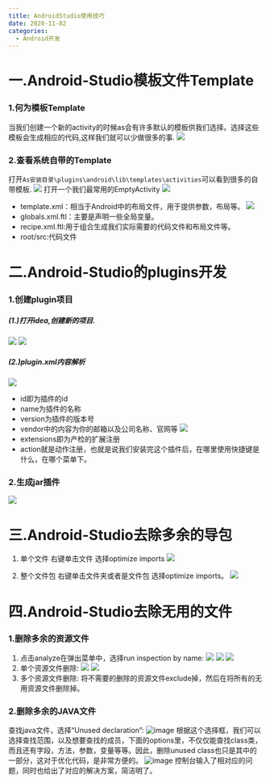 ```yaml
---
title: AndroidStudio使用技巧
date: 2020-11-02
categories: 
  - Android开发
---
```


# 一.Android-Studio模板文件Template
### 1.何为模板Template
当我们创建一个新的activity的时候as会有许多默认的模板供我们选择。选择这些模板会生成相应的代码,这样我们就可以少做很多的事.
![](/images/54d5874631080ca90cc4102af739f29f.webp)

### 2.查看系统自带的Template
打开``As安装目录\plugins\android\lib\templates\activities``可以看到很多的自带模板.
![](/images/5704f62e0f11e9d04d045685c07a8f05.webp)
打开一个我们最常用的EmptyActivity
![](/images/dfee980be98c02cd0383f43b9d9512fd.webp)
- template.xml：相当于Android中的布局文件，用于提供参数，布局等。
![](/images/60fc8fb7f78739e8da667d1e66d42abe.webp)
- globals.xml.ftl：主要是声明一些全局变量。
- recipe.xml.ftl:用于组合生成我们实际需要的代码文件和布局文件等。
- root/src:代码文件

# 二.Android-Studio的plugins开发
### 1.创建plugin项目
##### (1.)打开idea,创建新的项目.
![](/images/df03fb6e2391e7644e2842ba4d554ce6.webp)
![](/images/c485245c573a98b4142e26023a00bc34.webp)
##### (2.)plugin.xml内容解析
![](/images/6394fc52d4d8eb0633fc9f7df0f097dc.webp)
- id即为插件的id
- name为插件的名称
- version为插件的版本号
- vendor中的内容为你的邮箱以及公司名称、官网等
  ![](/images/ae8383d8e04a1bd5cbe155399dba8979.webp)
- extensions即为产检的扩展注册
- action就是动作注册，也就是说我们安装完这个插件后，在哪里使用快捷键是什么，在哪个菜单下。

### 2.生成jar插件
![](/images/001c1d0a24001f525cbe3d587f6c3134.webp)

# 三.Android-Studio去除多余的导包
1. 单个文件
   右键单击文件 选择optimize imports
   ![](/images/c79fbad1b9f1ed0b83216b7902a900bb.webp)

2. 整个文件包
   右键单击文件夹或者是文件包 选择optimize imports。
   ![](/images/04a93b75075f51b1c935e298170a8961.webp)

# 四.Android-Studio去除无用的文件
### 1.删除多余的资源文件
1. 点击analyze在弹出菜单中，选择run inspection by name:
![](/images/f3079d9e007359b948b63b39705ca82e.webp)
![](/images/8fa39fd598f74a771fdb80bd953bfa8c.webp)
![](/images/04304fec409424bf263f3cb3d5dd8cab.webp)
2. 单个资源文件删除:
![](/images/34f7576d39ff98e42d047ea6083ec8cc.webp)
![](/images/ec19902ed7436cc114c68b01d8594966.webp)
3. 多个资源文件删除:
将不需要的删除的资源文件exclude掉，然后在将所有的无用资源文件删除掉。
   
### 2.删除多余的JAVA文件
查找java文件，选择“Unused declaration”:
![image](/images/67cb98113399c4efb67cfeee1f4d5a3a.webp)
根据这个选择框，我们可以选择查找范围，以及想要查找的成员，下面的options里，不仅仅能查找class类，而且还有字段，方法，参数，变量等等。因此，删除unused class也只是其中的一部分，这对于优化代码，是非常方便的。
![image](/images/e988b91ea246f6e2dda0a3079613832a.webp)
控制台输入了相对应的问题，同时也给出了对应的解决方案，简洁明了。
